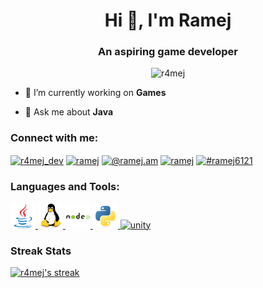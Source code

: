 <h1 align="center">Hi 👋, I'm Ramej</h1>
<h3 align="center">An aspiring game developer</h3>

<p align="center"> <img src="https://komarev.com/ghpvc/?username=r4mej&label=Profile%20views&color=0e75b6&style=flat" alt="r4mej" /> </p>

- 🔭 I’m currently working on **Games**

- 💬 Ask me about **Java**

<h3 align="left">Connect with me:</h3>
<p align="left">
<a href="https://twitter.com/ramej_tetris" target="blank"><img align="center" src="https://raw.githubusercontent.com/rahuldkjain/github-profile-readme-generator/master/src/images/icons/Social/twitter.svg" alt="r4mej_dev" height="30" width="40" /></a>
<a href="https://fb.com/ramej" target="blank"><img align="center" src="https://raw.githubusercontent.com/rahuldkjain/github-profile-readme-generator/master/src/images/icons/Social/facebook.svg" alt="ramej" height="30" width="40" /></a>
<a href="https://instagram.com/@ramej.am" target="blank"><img align="center" src="https://raw.githubusercontent.com/rahuldkjain/github-profile-readme-generator/master/src/images/icons/Social/instagram.svg" alt="@ramej.am" height="30" width="40" /></a>
<a href="https://www.youtube.com/c/ramej" target="blank"><img align="center" src="https://raw.githubusercontent.com/rahuldkjain/github-profile-readme-generator/master/src/images/icons/Social/youtube.svg" alt="ramej" height="30" width="40" /></a>
<a href="https://discord.gg/#ramej6121" target="blank"><img align="center" src="https://raw.githubusercontent.com/rahuldkjain/github-profile-readme-generator/master/src/images/icons/Social/discord.svg" alt="#ramej6121" height="30" width="40" /></a>
</p>

<h3 align="left">Languages and Tools:</h3>
<p align="left"> <a href="https://www.java.com" target="_blank" rel="noreferrer"> <img src="https://raw.githubusercontent.com/devicons/devicon/master/icons/java/java-original.svg" alt="java" width="40" height="40"/> </a> <a href="https://www.linux.org/" target="_blank" rel="noreferrer"> <img src="https://raw.githubusercontent.com/devicons/devicon/master/icons/linux/linux-original.svg" alt="linux" width="40" height="40"/> </a> <a href="https://nodejs.org" target="_blank" rel="noreferrer"> <img src="https://raw.githubusercontent.com/devicons/devicon/master/icons/nodejs/nodejs-original-wordmark.svg" alt="nodejs" width="40" height="40"/> </a> <a href="https://www.python.org" target="_blank" rel="noreferrer"> <img src="https://raw.githubusercontent.com/devicons/devicon/master/icons/python/python-original.svg" alt="python" width="40" height="40"/> </a> <a href="https://unity.com/" target="_blank" rel="noreferrer"> <img src="https://www.vectorlogo.zone/logos/unity3d/unity3d-icon.svg" alt="unity" width="40" height="40"/> </a> </p>

<h3>Streak Stats</h3>
<p allign="center">
<a href="https://github.com/r4mej/github-readme-streak-stats">
    <img title="🔥" alt="r4mej's streak" src="https://streak-stats.demolab.com/?user=r4mej&theme=monokai-metallian&hide_border=true"/>
    </a>
</p>
